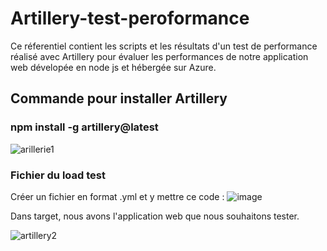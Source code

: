 # Artillery-test-peroformance
Ce réferentiel contient les scripts et les résultats d'un test de performance réalisé avec Artillery pour évaluer les performances de notre application web dévelopée en node js et hébergée sur Azure.

## Commande pour installer Artillery
### npm install -g artillery@latest
![arillerie1](https://github.com/sidyjames/Artillery-test-peroformance/assets/95179072/38f15cd8-57ce-46b7-ab4d-e96b8c95f17b)

### Fichier du load test
Créer un fichier en format .yml et y mettre ce code :
![image](https://github.com/sidyjames/Artillery-test-peroformance/assets/95179072/4f11c8e8-be89-45ce-8b71-00f54cd98519)

Dans target, nous avons l'application web que nous souhaitons tester.



![artillery2](https://github.com/sidyjames/Artillery-test-peroformance/assets/95179072/9f7ad5a8-9322-4c6d-93f9-feaa65fbe2de)
